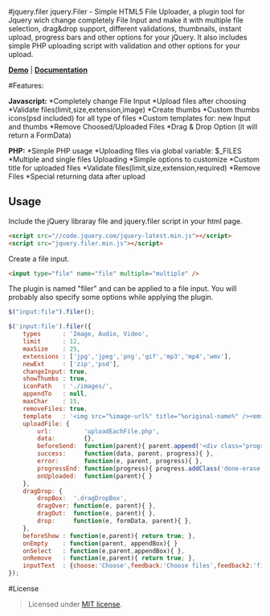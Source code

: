 #jquery.filer
jquery.Filer - Simple HTML5 File Uploader, a plugin tool for Jquery wich change completely File Input and make it with multiple file selection, drag&drop support, different validations, thumbnails, instant upload, progress bars and other options for your jQuery. It also includes simple PHP uploading script with validation and other options for your upload.

<b><a href="http://creativedream.net/jquery.filer/#demos" target="blank">Demo</a></b> | <b><a href="http://creativedream.net/jquery.filer/#documentation" target="blank">Documentation</a></b>

#Features:

__Javascript:__
*Completely change File Input
*Upload files after choosing
*Validate files(limit,size,extension,image)
*Create thumbs
*Custom thumbs icons(psd included) for all type of files
*Custom templates for: new Input and thumbs
*Remove Choosed/Uploaded Files
*Drag & Drop Option (it will return a FormData)

__PHP:__
*Simple PHP usage
*Uploading files via global variable: $_FILES
*Multiple and single files Uploading
*Simple options to customize
*Custom title for uploaded files
*Validate files(limit,size,extension,required)
*Remove Files
*Special returning data after upload

Usage
-----

Include the jQuery libraray file and jquery.filer script in your html page.
~~~~ html
<script src="//code.jquery.com/jquery-latest.min.js"></script>
<script src="jquery.filer.min.js"></script>
~~~~
Create a file input.
~~~~ html
<input type="file" name="file" multiple="multiple" />
~~~~
The plugin is named "filer" and can be applied to a file input. You will probably also specify some options while applying the plugin.
~~~~ javascript
$("input:file").filer();

$('input:file').filer({
    types      : 'Image, Audio, Video',
    limit      : 12,
    maxSize    : 25,
    extensions : ['jpg','jpeg','png','gif','mp3','mp4','wmv'],
    newExt     : ['zip','psd'],
    changeInput: true,
    showThumbs : true,
    iconPath   : './images/',
    appendTo   : null,
    maxChar    : 15,
    removeFiles: true,
    template   : '<img src="%image-url%" title="%original-name%" /><em>%title%</em> %remove-icon%',
    uploadFile: {
        url:         'uploadEachFile.php',
        data:        {},
        beforeSend:  function(parent){ parent.append('<div class="progress-bar" />'); },
        success:     function(data, parent, progress){ },
        error:       function(e, parent, progress){ },
        progressEnd: function(progress){ progress.addClass('done-erase'); },
        onUploaded:  function(parent){ }
    },
    dragDrop: {
        dropBox:  '.dragDropBox',
        dragOver: function(e, parent){ },
        dragOut:  function(e, parent){ },
        drop:     function(e, formData, parent){ },
    },
    beforeShow : function(e,parent){ return true; },
    onEmpty    : function(parent, appendBox){ }
    onSelect   : function(e,parent,appendBox){ },
    onRemove   : function(e,parent){ return true; },
    inputText  : {choose:'Choose',feedback:'Choose files',feedback2:'files were chosen',feedback3:'No file chosen'}
});
~~~~

#License

> Licensed under <a href="http://opensource.org/licenses/MIT">MIT license</a>.

